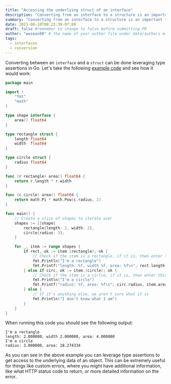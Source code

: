 ```yaml
---
title: "Accessing the underlying struct of an interface"
description: "Converting from an interface to a structure is an important tool with a slightly obtuse syntax"
summary: "Converting from an interface to a structure is an important tool with a slightly obtuse syntax"
date: 2021-08-10T08:22:39-07:00
draft: false #remember to change to false before submitting PR
author: "wwsean08" # the name of your author file under data/authors minus the yaml file extension
tags:
  - interfaces
  - conversion
---
```


Converting between an `interface` and a `struct` can be done leveraging type assertions in Go.  Let's take the following [example code](https://play.golang.org/p/EhsiuwZ89IH) and see how it would work:

```go
package main

import (
	"fmt"
	"math"
)

type shape interface {
	area() float64
}

type rectangle struct {
	length float64
	width  float64
}

type circle struct {
	radius float64
}

func (r rectangle) area() float64 {
	return r.length * r.width
}

func (c circle) area() float64 {
	return math.Pi * math.Pow(c.radius, 2)
}

func main() {
	// Create a slice of shapes to iterate over
	shapes := []shape{
		rectangle{length: 2, width: 2},
		circle{radius: 3},
	}

	for _, item := range shapes {
		if rect, ok := item.(rectangle); ok {
			// Check if the item is a rectangle, if it is, then enter this if block
			fmt.Println("I'm a rectangle")
			fmt.Printf("length: %f, width %f, area: %f\n", rect.length, rect.width, item.area())
		} else if circ, ok := item.(circle); ok {
			// Check if the item is a cirlce, if it is, then enter this if block
			fmt.Println("I'm a circle")
			fmt.Printf("radius: %f, area: %f\n", circ.radius, item.area())
		} else {
			// If it's anything else, we aren't sure what it is
			fmt.Println("I don't know what I am")
		}
	}
}
```

When running this code you should see the following output:
```text
I'm a rectangle
length: 2.000000, width 2.000000, area: 4.000000
I'm a circle
radius: 3.000000, area: 28.274334
```

As you can see in the above example you can leverage type assertions to get access to the underlying data of an object.  This can be extremely useful for things like custom errors, where you might have additional information, like what HTTP status code to return, or more detailed information on the error.
